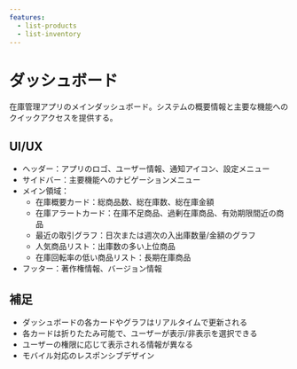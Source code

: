 ```yaml
---
features:
  - list-products
  - list-inventory
---
```


# ダッシュボード

在庫管理アプリのメインダッシュボード。システムの概要情報と主要な機能へのクイックアクセスを提供する。

## UI/UX

- ヘッダー：アプリのロゴ、ユーザー情報、通知アイコン、設定メニュー
- サイドバー：主要機能へのナビゲーションメニュー
- メイン領域：
  - 在庫概要カード：総商品数、総在庫数、総在庫金額
  - 在庫アラートカード：在庫不足商品、過剰在庫商品、有効期限間近の商品
  - 最近の取引グラフ：日次または週次の入出庫数量/金額のグラフ
  - 人気商品リスト：出庫数の多い上位商品
  - 在庫回転率の低い商品リスト：長期在庫商品
- フッター：著作権情報、バージョン情報

## 補足

- ダッシュボードの各カードやグラフはリアルタイムで更新される
- 各カードは折りたたみ可能で、ユーザーが表示/非表示を選択できる
- ユーザーの権限に応じて表示される情報が異なる
- モバイル対応のレスポンシブデザイン
